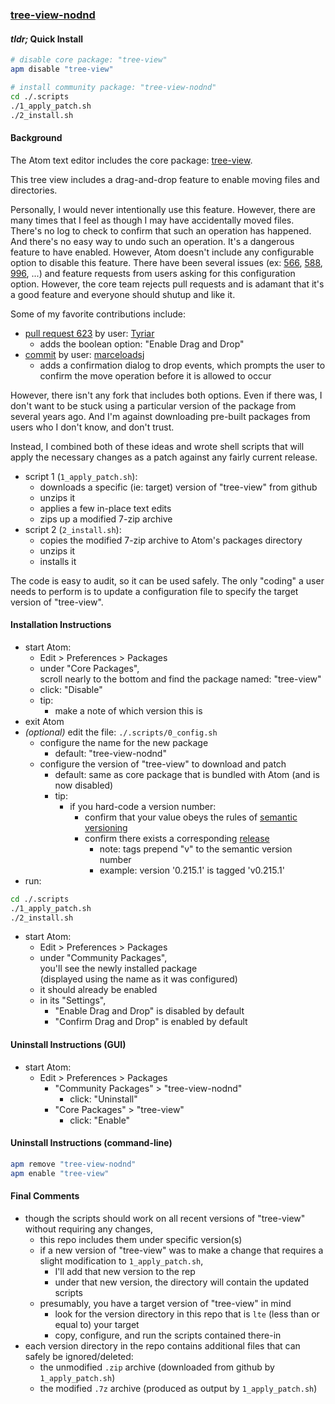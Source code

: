 ### [tree-view-nodnd](https://github.com/warren-bank/atom-tree-view-nodnd)

#### _tldr;_ Quick Install

```bash
# disable core package: "tree-view"
apm disable "tree-view"

# install community package: "tree-view-nodnd"
cd ./.scripts
./1_apply_patch.sh
./2_install.sh
```

#### Background

The Atom text editor includes the core package: [tree-view](https://github.com/atom/tree-view).

This tree view includes a drag-and-drop feature to enable moving files and directories.

Personally, I would never intentionally use this feature. However, there are many times that I feel as though I may have accidentally moved files. There's no log to check to confirm that such an operation has happened. And there's no easy way to undo such an operation. It's a dangerous feature to have enabled. However, Atom doesn't include any configurable option to disable this feature. There have been several issues (ex: [566](https://github.com/atom/tree-view/issues/566), [588](https://github.com/atom/tree-view/issues/588), [996](https://github.com/atom/tree-view/issues/996), ...) and feature requests from users asking for this configuration option. However, the core team rejects pull requests and is adamant that it's a good feature and everyone should shutup and like it.

Some of my favorite contributions include:
* [pull request 623](https://github.com/atom/tree-view/pull/623) by user: [Tyriar](https://github.com/Tyriar)
  * adds the boolean option: "Enable Drag and Drop"
* [commit](https://github.com/Liberton/tree-view/commit/e61b66ab68dca69009b4ed1875f2d50f08024b38) by user: [marceloadsj](https://github.com/marceloadsj)
  * adds a confirmation dialog to drop events, which prompts the user to confirm the move operation before it is allowed to occur

However, there isn't any fork that includes both options. Even if there was, I don't want to be stuck using a particular version of the package from several years ago. And I'm against downloading pre-built packages from users who I don't know, and don't trust.

Instead, I combined both of these ideas and wrote shell scripts that will apply the necessary changes as a patch against any fairly current release.

* script 1 (`1_apply_patch.sh`):
  * downloads a specific (ie: target) version of "tree-view" from github
  * unzips it
  * applies a few in-place text edits
  * zips up a modified 7-zip archive
* script 2 (`2_install.sh`):
  * copies the modified 7-zip archive to Atom's packages directory
  * unzips it
  * installs it

The code is easy to audit, so it can be used safely. The only "coding" a user needs to perform is to update a configuration file to specify the target version of "tree-view".

#### Installation Instructions

* start Atom:
  * Edit > Preferences > Packages
  * under "Core Packages",<br>
    scroll nearly to the bottom and find the package named: "tree-view"
  * click: "Disable"
  * tip:
    * make a note of which version this is
* exit Atom
* _(optional)_ edit the file: `./.scripts/0_config.sh`
  * configure the name for the new package
    * default: "tree-view-nodnd"
  * configure the version of "tree-view" to download and patch
    * default: same as core package that is bundled with Atom (and is now disabled)
    * tip:
      * if you hard-code a version number:
        * confirm that your value obeys the rules of [semantic versioning](http://semver.org/)
        * confirm there exists a corresponding [release](https://github.com/atom/tree-view/releases)
          * note: tags prepend "v" to the semantic version number
          * example: version '0.215.1' is tagged 'v0.215.1'
* run:

```bash
cd ./.scripts
./1_apply_patch.sh
./2_install.sh
```

* start Atom:
  * Edit > Preferences > Packages
  * under "Community Packages",<br>
    you'll see the newly installed package<br>
    (displayed using the name as it was configured)
  * it should already be enabled
  * in its "Settings",
    * "Enable Drag and Drop" is disabled by default
    * "Confirm Drag and Drop" is enabled by default

#### Uninstall Instructions (GUI)

* start Atom:
  * Edit > Preferences > Packages
    * "Community Packages" > "tree-view-nodnd"
      * click: "Uninstall"
    * "Core Packages" > "tree-view"
      * click: "Enable"

#### Uninstall Instructions (command-line)

```bash
apm remove "tree-view-nodnd"
apm enable "tree-view"
```

#### Final Comments

* though the scripts should work on all recent versions of "tree-view" without requiring any changes,
  * this repo includes them under specific version(s)
  * if a new version of "tree-view" was to make a change that requires a slight modification to `1_apply_patch.sh`,
    * I'll add that new version to the rep
    * under that new version, the directory will contain the updated scripts
  * presumably, you have a target version of "tree-view" in mind
    * look for the version directory in this repo that is `lte` (less than or equal to) your target
    * copy, configure, and run the scripts contained there-in
* each version directory in the repo contains additional files that can safely be ignored/deleted:
  * the unmodified `.zip` archive (downloaded from github by `1_apply_patch.sh`)
  * the modified `.7z` archive (produced as output by `1_apply_patch.sh`)
